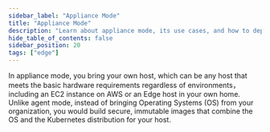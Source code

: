 ```yaml
---
sidebar_label: "Appliance Mode"
title: "Appliance Mode"
description: "Learn about appliance mode, its use cases, and how to deploy a cluster in appliance mode. "
hide_table_of_contents: false
sidebar_position: 20
tags: ["edge"]
---
```


In appliance mode, you bring your own host, which can be any host that meets the basic hardware requirements regardless
of environments， including an EC2 instance on AWS or an Edge host in your own home. Unlike agent mode, instead of
bringing Operating Systems (OS) from your organization, you would build secure, immutable images that combine the OS and
the Kubernetes distribution for your host.
